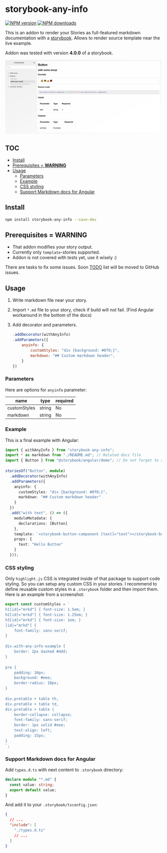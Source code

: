# storybook-any-info

[![NPM version](https://img.shields.io/npm/v/storybook-any-info.svg?style=flat)](https://www.npmjs.com/package/storybook-any-info) [![NPM downloads](https://img.shields.io/npm/dm/storybook-any-info.svg?style=flat)](https://npmjs.org/package/storybook-any-info)

This is an addon to render your Stories as full-featured markdown documentation with a [storybook][1]. Allows to render source template near the live example.

Addon was tested with version **4.0.0** of a storybook.

![screenshot.png](https://github.com/apastuhov/storybook-any-info/blob/master/screenshot.png)

## TOC

- [Install](#install)
- [Prerequisites = **WARNING**](#prerequisites--warning)
- [Usage](#usage)
  - [Parameters](#parameters)
  - [Example](#example)
  - [CSS styling](#css-styling)
  - [Support Markdown docs for Angular](#support-markdown-docs-for-angular)

## Install

```bash
npm install storybook-any-info --save-dev
```

## Prerequisites = **WARNING**

- That addon modifies your story output.
- Currently only `template`-stories supported.
- Addon is not covered with tests yet, use it wisely :)

There are tasks to fix some issues. Soon [TODO](https://github.com/apastuhov/storybook-any-info/blob/master/TODO.md) list will be moved to GitHub issues.

## Usage

1. Write markdown file near your story.
2. Import `*.md` file to your story, check if build will not fail. (Find Angular workaround in the bottom of the docs)
3. Add decorator and parameters.

   ```js
   .addDecorator(withAnyInfo)
   .addParameters({
       anyinfo: {
           customStyles: "div {background: #0f0;}",
           markdown: "## Custom markdown header",
       }
   })
   ```

### Parameters

Here are options for `anyinfo` parameter:

| name         | type   | required |
| ------------ | ------ | -------- |
| customStyles | string | No       |
| markdown     | string | No       |

### Example

This is a final example with Angular:

```ts
import { withAnyInfo } from "storybook-any-info";
import * as markdown from "./README.md"; // Related docs file
import { Button } from "@storybook/angular/demo"; // Do not forget to replace with your component

storiesOf("Button", module)
  .addDecorator(withAnyInfo)
  .addParameters({
    anyinfo: {
      customStyles: "div {background: #0f0;}",
      markdown: "## Custom markdown header"
    }
  })
  .add("with text", () => ({
    moduleMetadata: {
      declarations: [Button]
    },
    template: `<storybook-button-component [text]="text"></storybook-button-component>`,
    props: {
      text: "Hello Button"
    }
  }));
```

### CSS styling

Only `highlight.js` CSS is integrated inside of that package to support code styling.
So you can setup any custom CSS in your stories. I recommend to define reusable custom styles in a `.storybook` folder and then import them. Here is an example from a screenshot:

```ts
export const customStyles = `
h1[id|="mrkd"] { font-size: 1.5em; }
h2[id|="mrkd"] { font-size: 1.25em; }
h3[id|="mrkd"] { font-size: 1em; }
[id|="mrkd"] {
    font-family: sans-serif;
}

div.with-any-info-example {
    border: 2px dashed #ddd;
}

pre {
    padding: 10px;
    background: #eee;
    border-radius: 10px;
}

div.pretable + table th,
div.pretable + table td,
div.pretable + table {
    border-collapse: collapse;
    font-family: sans-serif;
    border: 1px solid #eee;
    text-align: left;
    padding: 15px;
}
`;
```

### Support Markdown docs for Angular

Add `types.d.ts` with next content to `.storybook` directory:

```ts
declare module "*.md" {
  const value: string;
  export default value;
}
```

And add it to your `.storybook/tsconfig.json`:

```json
{
  // ...
  "include": [
    "./types.d.ts"
    // ...
  ]
}
```

[1]: https://github.com/storybooks/storybook
